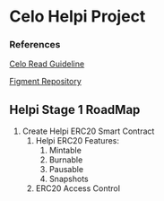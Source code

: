 # Celo Helpi Project
### References
[Celo Read Guideline](https://docs.google.com/document/d/13LWLrWzZ34M0ldWGeDANcWxw9nEWk3AX3VwXRBIOs1M/edit)

[Figment Repository](https://github.com/aglamadrid19/datahub-learn.git)

## Helpi Stage 1 RoadMap

 1. Create Helpi ERC20 Smart Contract
	 1. Helpi ERC20 Features:
		 1. Mintable
		 2. Burnable
		 3. Pausable
		 4. Snapshots
	 2. ERC20 Access Control 

<!--stackedit_data:
eyJoaXN0b3J5IjpbLTM5OTU5NTM1NiwtMTAwMDQ3MTg0MywxMz
c3NTk4NjkyLDIwMzk5MjU5MzgsLTE0MTI4MTI2NDksLTU2MjEz
NjMxLC01MjIzMDMwNDBdfQ==
-->